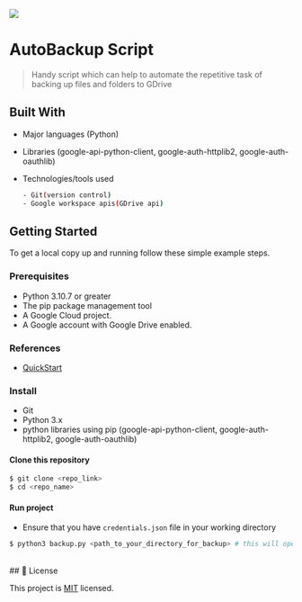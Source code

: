 ![](https://img.shields.io/badge/AutoBackup-blue)
# AutoBackup Script

> Handy script which can help to automate the repetitive task of backing up files and folders to GDrive

## Built With

- Major languages (Python)
- Libraries (google-api-python-client, google-auth-httplib2,   google-auth-oauthlib)
- Technologies/tools used

  ```bash
  - Git(version control)
  - Google workspace apis(GDrive api)
  ```

## Getting Started

To get a local copy up and running follow these simple example steps.

### Prerequisites

- Python 3.10.7 or greater
- The pip package management tool
- A Google Cloud project.
- A Google account with Google Drive enabled.

### References
- [QuickStart](https://developers.google.com/drive/api/quickstart/python)

### Install

- Git
- Python 3.x
- python libraries using pip (google-api-python-client, google-auth-httplib2, google-auth-oauthlib)

#### Clone this repository

```bash
$ git clone <repo_link>
$ cd <repo_name>
```

#### Run project

- Ensure that you have `credentials.json` file in your working directory

```bash
$ python3 backup.py <path_to_your_directory_for_backup> # this will open in the browser for the first time in order to grant your app access to GDrive
```
<br>
## 📝 License

This project is [MIT](https://opensource.org/licenses/MIT) licensed.

